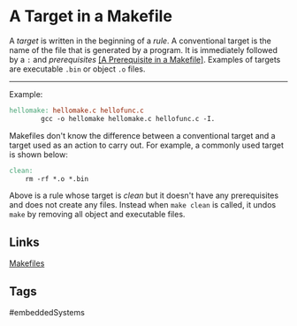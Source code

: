 # A Target in a Makefile

A *target* is written in the beginning of a *rule*. A conventional target is the name of the file that is generated by a program. It is immediately followed by a `:` and *prerequisites* [\[A Prerequisite in a Makefile\]](../202110182309). Examples of targets are executable `.bin` or object `.o` files.

---
Example:  
```mk
hellomake: hellomake.c hellofunc.c
		gcc -o hellomake hellomake.c hellofunc.c -I.
```

Makefiles don't know the difference between a conventional target and a target used as an action to carry out. For example, a commonly used target is shown below:
```mk
clean:
	rm -rf *.o *.bin
```

Above is a rule whose target is *clean* but it doesn't have any prerequisites and does not create any files. Instead when `make clean` is called, it undos `make` by removing all object and executable files.  


## Links
[Makefiles](../202110182235)  
 
## Tags
#embeddedSystems
